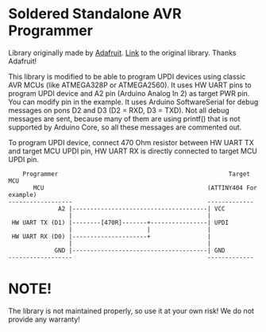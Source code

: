 # Soldered Standalone AVR Programmer
 
Library originally made by [Adafruit](https://www.adafruit.com/). [Link](https://github.com/adafruit/Adafruit_AVRProg) to the original library. Thanks Adafruit!

This library is modified to be able to program UPDI devices using classic AVR MCUs (like ATMEGA328P or ATMEGA2560). It uses HW UART pins to program UPDI device and A2 pin (Arduino Analog In 2) as target PWR pin. You can modify pin in the example. It uses Arduino SoftwareSerial for debug messages on pons D2 and D3 (D2 = RXD, D3 = TXD). Not all debug messages are sent, because many of them are using printf() that is not supported by Arduino Core, so all these messages are commented out.

To program UPDI device, connect 470 Ohm resistor between HW UART TX and target MCU UPDI pin, HW UART RX is directly connected to target MCU UPDI pin.

~~~
    Programmer                                                Target MCU
       MCU                                              (ATTINY404 For example)
------------------                                      -------------  
              A2 |--------------------------------------| VCC
                 |                                      |
 HW UART TX (D1) |--------[470R]-------+----------------| UPDI
                 |                     |                |
 HW UART RX (D0) |---------------------+                |
                 |                                      |
             GND |--------------------------------------| GND
------------------                                      -------------
~~~

# NOTE!
The library is not maintained properly, so use it at your own risk! We do not provide any warranty!
